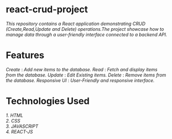 # react-crud-project
_This repository contains a React application demonstrating CRUD (Create,Read,Update and Delete) operations.The project showcase how to manage data through a user-friendly interface connected to a backend API._

# **Features**

*Create* : _Add new items to the database._
*Read* : _Fetch and display items from the database._
*Update* : _Edit Existing items._
*Delete* : _Remove items from the database._
*Responsive UI* : _User-Friendly and responsive interface._

# **Technologies Used**
_1. HTML_\
_2. CSS_\
_3. JAVASCRIPT_\
_4. REACT-JS_
